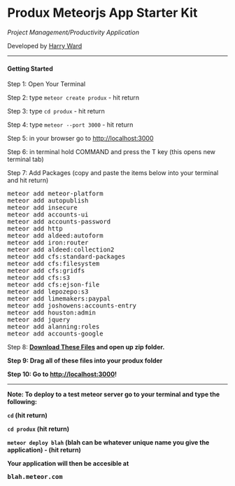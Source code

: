 <h1>Produx Meteorjs App Starter Kit</h1>
<i>Project Management/Productivity Application</i>
<p>Developed by <a href="http://harryward.biz">Harry Ward</a></p>
<hr>
<h4>Getting Started</h4>
<p>Step 1: Open Your Terminal</p>
<p>Step 2: type <code>meteor create produx</code> - hit return</p>
<p>Step 3: type <code>cd produx</code> - hit return</p>
<p>Step 4: type <code>meteor --port 3000</code> - hit return</p>
<p>Step 5: in your browser go to <a href="http://localhost:3000">http://localhost:3000</a></p>
<p>Step 6: in terminal hold COMMAND and press the T key (this opens new terminal tab)</p>
<p>Step 7: Add Packages (copy and paste the items below into your terminal and hit return)</p>
<pre>
meteor add meteor-platform
meteor add autopublish
meteor add insecure
meteor add accounts-ui
meteor add accounts-password
meteor add http
meteor add aldeed:autoform
meteor add iron:router
meteor add aldeed:collection2
meteor add cfs:standard-packages
meteor add cfs:filesystem
meteor add cfs:gridfs
meteor add cfs:s3
meteor add cfs:ejson-file
meteor add lepozepo:s3
meteor add limemakers:paypal
meteor add joshowens:accounts-entry
meteor add houston:admin
meteor add jquery
meteor add alanning:roles
meteor add accounts-google
</pre>
<p> Step 8: <b><a href="https://github.com/townsquareharry/produx-productivity/archive/master.zip">Download These Files</a> and open up zip folder.</p>
<p><b>Step 9: Drag all of these files into your <b>produx</b> folder</p>
<p>Step 10: Go to <a href="http://localhost:3000">http://localhost:3000</a>!</p>
<hr>
<p><b>Note:</b> To deploy to a test meteor server go to your terminal and type the following:</p>
<p><code>cd</code> (hit return)</p>
<p><code>cd produx</code> (hit return)<p>
<p><code>meteor deploy blah</code> (blah can be whatever unique name you give the application) - (hit return)</code></p>
<p>Your application will then be accesible at <pre>blah.meteor.com</pre></p>
